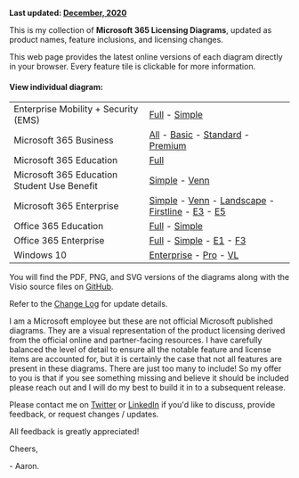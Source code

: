 **Last updated: [December, 2020](https://github.com/AaronDinnage/Licensing/releases/tag/v2020.12)**

This is my collection of **Microsoft 365 Licensing Diagrams**, updated as product names, feature inclusions, and licensing changes.

This web page provides the latest online versions of each diagram directly in your browser. Every feature tile is clickable for more information.

#### View individual diagram:
<table>
 <tr><td>Enterprise Mobility + Security (EMS)</td><td><a href="ViewSVG.htm?file=EMS Enterprise">Full</a> - <a href="ViewSVG.htm?file=EMS Enterprise - Simple">Simple</a></td></tr>
 <tr><td>Microsoft 365 Business</td><td><a href="ViewSVG.htm?file=Microsoft 365 Business">All</a> - <a href="ViewSVG.htm?file=Microsoft 365 Business Basic">Basic</a> - <a href="ViewSVG.htm?file=Microsoft 365 Business Standard">Standard</a> - <a href="ViewSVG.htm?file=Microsoft 365 Business Premium">Premium</a></td></tr>
 <tr><td>Microsoft 365 Education</td><td><a href="ViewSVG.htm?file=Microsoft 365 Education">Full</a></td></tr>
 <tr><td>Microsoft 365 Education Student Use Benefit</td><td><a href="ViewSVG.htm?file=Microsoft 365 Education Student Use Benefits - Simple">Simple</a> - <a href="ViewSVG.htm?file=Microsoft 365 Education Student Use Benefits">Venn</a></td></tr>
 <tr><td>Microsoft 365 Enterprise</td><td><a href="ViewSVG.htm?file=Microsoft 365 Enterprise">Simple</a> - <a href="ViewSVG.htm?file=Microsoft 365 Enterprise - Venn">Venn</a> - <a href="ViewSVG.htm?file=Microsoft 365 Enterprise - Landscape">Landscape</a> - <a href="ViewSVG.htm?file=Microsoft 365 Enterprise - Firstline">Firstline</a> - <a href="ViewSVG.htm?file=Microsoft 365 Enterprise - E3">E3</a> - <a href="ViewSVG.htm?file=Microsoft 365 Enterprise - E5">E5</a></td></tr>
 <tr><td>Office 365 Education</td><td><a href="ViewSVG.htm?file=Office 365 Education">Full</a> - <a href="ViewSVG.htm?file=Office 365 Education - Simple">Simple</a></td></tr>
 <tr><td>Office 365 Enterprise</td><td><a href="ViewSVG.htm?file=Office 365 Enterprise">Full</a> - <a href="ViewSVG.htm?file=Office 365 Enterprise - Simple">Simple</a> - <a href="ViewSVG.htm?file=Office 365 Enterprise - E1">E1</a> - <a href="ViewSVG.htm?file=Office 365 Enterprise - F3">F3</a></td></tr>
 <tr><td>Windows 10</td><td><a href="ViewSVG.htm?file=Windows 10 - Enterprise">Enterprise</a> - <a href="ViewSVG.htm?file=Windows 10 - Pro">Pro</a> - <a href="ViewSVG.htm?file=Windows 10 - VL">VL</a></td></tr>
</table>

You will find the PDF, PNG, and SVG versions of the diagrams along with the Visio source files on [GitHub](https://github.com/AaronDinnage/Licensing/).

Refer to the [Change Log](https://github.com/AaronDinnage/Licensing/blob/master/ChangeLog.md) for update details.

I am a Microsoft employee but these are not official Microsoft published diagrams. They are a visual representation of the product licensing derived from the official online and partner-facing resources. I have carefully balanced the level of detail to ensure all the notable feature and license items are accounted for, but it is certainly the case that not all features are present in these diagrams. There are just too many to include! So my offer to you is that if you see something missing and believe it should be included please reach out and I will do my best to build it in to a subsequent release.

Please contact me on [Twitter](https://twitter.com/AaronDinnage) or [LinkedIn](https://www.linkedin.com/in/aarondinnage/) if you'd like to discuss, provide feedback, or request changes / updates.

All feedback is greatly appreciated!

Cheers,

 \- Aaron.
